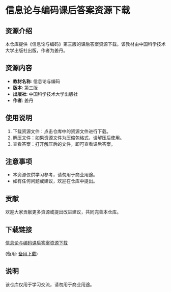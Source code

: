 # 信息论与编码课后答案资源下载

## 资源介绍

本仓库提供《信息论与编码》第三版的课后答案资源下载。该教材由中国科学技术大学出版社出版，作者为姜丹。

## 资源内容

- **教材名称**: 信息论与编码
- **版本**: 第三版
- **出版社**: 中国科学技术大学出版社
- **作者**: 姜丹

## 使用说明

1. 下载资源文件：点击仓库中的资源文件进行下载。
2. 解压文件：如果资源文件为压缩包格式，请解压后使用。
3. 查看答案：打开解压后的文件，即可查看课后答案。

## 注意事项

- 本资源仅供学习参考，请勿用于商业用途。
- 如有任何问题或建议，欢迎在仓库中提出。

## 贡献

欢迎大家贡献更多资源或提出改进建议，共同完善本仓库。

## 下载链接
[信息论与编码课后答案资源下载](https://pan.quark.cn/s/4c24ac6c4c99) 

(备用: [备用下载](https://pan.baidu.com/s/1BFCEZ477RfTTqKY5SuiCMg?pwd=1234))

## 说明

该仓库仅用于学习交流，请勿用于商业用途。
